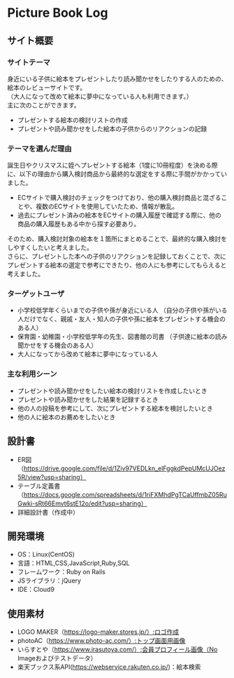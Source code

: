 # Picture Book Log

## サイト概要
### サイトテーマ
身近にいる子供に絵本をプレゼントしたり読み聞かせをしたりする人のための、絵本のレビューサイトです。
<br>（大人になって改めて絵本に夢中になっている人も利用できます。）
<br>主に次のことができます。
- プレゼントする絵本の検討リストの作成
- プレゼントや読み聞かせをした絵本の子供からのリアクションの記録

### テーマを選んだ理由
誕生日やクリスマスに姪へプレゼントする絵本（1度に10冊程度）を決める際に、以下の理由から購入検討商品から最終的な選定をする際に手間がかかっていました。
  - ECサイトで購入検討のチェックをつけており、他の購入検討商品と混ざることや、複数のECサイトを使用していたため、情報が散乱。
  - 過去にプレゼント済みの絵本をECサイトの購入履歴で確認する際に、他の商品の購入履歴もある中から探す必要あり。

そのため、購入検討対象の絵本を１箇所にまとめることで、最終的な購入検討をしやすくしたいと考えました。
<br>さらに、プレゼントした本への子供のリアクションを記録しておくことで、次にプレゼントする絵本の選定で参考にできたり、他の人にも参考にしてもらえると考えました。

### ターゲットユーザ
- 小学校低学年くらいまでの子供や孫が身近にいる人
  （自分の子供や孫がいる人だけでなく、親戚・友人・知人の子供や孫に絵本をプレゼントする機会のある人）
- 保育園・幼稚園・小学校低学年の先生、図書館の司書
  （子供達に絵本の読み聞かせをする機会のある人）
- 大人になってから改めて絵本に夢中になっている人

### 主な利用シーン
- プレゼントや読み聞かせをしたい絵本の検討リストを作成したいとき
- プレゼントや読み聞かせをした結果を記録するとき
- 他の人の投稿を参考にして、次にプレゼントする絵本を検討したいとき
- 他の人に絵本のお薦めをしたいとき

## 設計書
- ER図（https://drive.google.com/file/d/1Ziv97VEDLkn_elFggkdPepUMcUJOez5R/view?usp=sharing）
- テーブル定義書（https://docs.google.com/spreadsheets/d/1riFXMhdPgTCaUffmbZ05RuGwki-sRt66Emvt6stE12o/edit?usp=sharing）
- 詳細設計書（作成中）

## 開発環境
- OS：Linux(CentOS)
- 言語：HTML,CSS,JavaScript,Ruby,SQL
- フレームワーク：Ruby on Rails
- JSライブラリ：jQuery
- IDE：Cloud9

## 使用素材
- LOGO MAKER（https://logo-maker.stores.jp/）:ロゴ作成
- photoAC（https://www.photo-ac.com/）:トップ画面用画像
- いらすとや（https://www.irasutoya.com/）:会員プロフィール画像（No Imageおよびテストデータ）
- 楽天ブックス系API(https://webservice.rakuten.co.jp/)：絵本検索